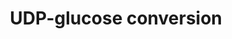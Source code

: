 ---
annotations:
- type: Pathway Ontology
  value: uridine diphosphate glucose metabolic pathway
authors:
- M.Braymer
- MaintBot
- MartijnVanIersel
- Ddigles
- Egonw
- DeSl
- Eweitz
description: ''
last-edited: 2021-05-20
organisms:
- Saccharomyces cerevisiae
redirect_from:
- /index.php/Pathway:WP109
- /instance/WP109
schema-jsonld:
- '@context': https://schema.org/
  '@id': https://wikipathways.github.io/pathways/WP109.html
  '@type': Dataset
  creator:
    '@type': Organization
    name: WikiPathways
  description: ''
  keywords:
  - UDP-D-glucose
  - 2 phosphate
  - pyrophosphate
  - UTP
  - glucose-1-phosphate
  - IPP1
  - PPA2
  - YHL012W
  - UGP1
  - UDP-galactose
  - GAL10
  - H2O
  license: CC0
  name: UDP-glucose conversion
seo: CreativeWork
title: UDP-glucose conversion
wpid: WP109
---